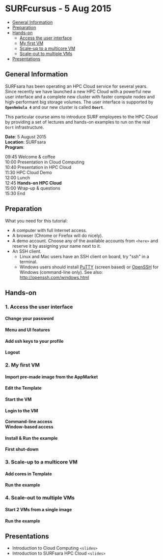 # SURFcursus - 5 Aug 2015

* [General Information](#general) <br>
* [Preparation](#preparation) <br>
* [Hands-on](#hands-on) <br>
  * [Access the user interface](#1.-Access-the-user-interface) <br>
  * [My first VM](#2.-My-first-VM) <br>
  * [Scale-up to a multicore VM](#3.-Scale-up-to-a-multicore-VM) <br>
  * [Scale-out to multiple VMs](#4.-Scale-out-to-multiple-VMs) <br>
* [Presentations](#presentations) <br>

## <a name="general"></a>General Information 

SURFsara has been operating an HPC Cloud service for several years. Since recently we have launched a new HPC Cloud with a powerful new user interface and a complete new cluster with faster compute nodes and high-performant big storage volumes. The user interface is supported by **`OpenNebula 4`** and our new cluster is called **`Ooort`**.

This particular course aims to introduce SURF employees to the HPC Cloud by providing a set of lectures and hands-on examples to run on the real `Oort` infrastructure.

**Date**: 5 August 2015  
**Location**: SURFsara  
**Program**:  
>
09:45 Welcome & coffee  
10:00 Presentation in Cloud Computing  
10:40 Presentation in HPC Cloud  
11:30 HPC Cloud Demo  
12:00 Lunch  
12:45 **Hands-on HPC Cloud**   
15:00 Wrap-up & questions  
15:30 End  

## <a name="preparation"></a>Preparation 
What you need for this tutorial:
* A computer with full Internet access.
* A browser (Chrome or Firefox will do nicely).
* A demo account. Choose any of the available accounts from `<here>` and reserve it by assigning your name next to it.
* An SSH client.
  * Linux and Mac users have an SSH client on board, try "ssh" in a terminal.
  * Windows users should install [PuTTY](http://www.putty.org/) (screen based) or [OpenSSH](http://sshwindows.sourceforge.net/) for Windows (command-line only). See also: http://openssh.com/windows.html

## <a name="hands-on"></a> Hands-on

### <a name="1.-Access-the-user-interface"></a> 1. Access the user interface
#### Change your password
#### Menu and UI features
#### Add ssh keys to your profile
#### Logout

### <a name="2.-My-first-VM"></a> 2. My first VM
#### Import pre-made image from the AppMarket
#### Edit the Template
#### Start the VM
#### Login to the VM
**Command-line access**  
**Window-based access**  
#### Install & Run the example
#### First shut-down

### <a name="3.-Scale-up-to-a-multicore-VM"></a> 3. Scale-up to a multicore VM
#### Add cores in Template
#### Run the example

### 4. Scale-out to multiple VMs
#### Start 2 VMs from a single image
#### Run the example

## <a name="presentations"></a> Presentations
* Introduction to Cloud Computing `<slides>`
* Introduction to SURFsara HPC Cloud `<slides>`
